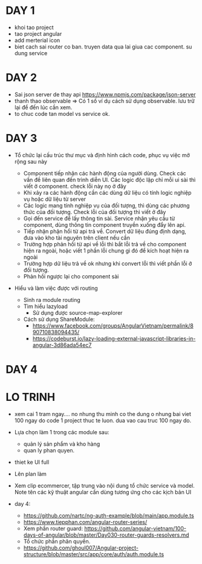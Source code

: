 # DAY 1
- khoi tao project
- tao project angular
- add merterial icon
- biet cach sai router co ban. truyen data qua lai giua cac component. su dung service

# DAY 2
- Sai json server de thay api https://www.npmjs.com/package/json-server
- thanh thao observable => Có 1 số ví dụ cách sử dụng observable. lưu trữ lại để đến lúc cần xem.
- to chuc code tan model vs service ok.

# DAY 3
- Tổ chức lại cấu trúc thư mục và định hình cách code, phục vụ việc mở rộng sau này
  - Component tiếp nhận các hành động của người dùng. Check các vấn đề liên quan đến trình diễn UI. Các logic độc lập chỉ mỗi ui sài thì viết ở component. check lỗi này nọ ở đây
  - Khi xảy ra các hành động cần các dùng dữ liệu có tính logic nghiệp vụ hoặc dữ liệu từ server
  - Các logic mang tính nghiệp vụ của đối tượng, thì dùng các phương thức của đối tượng. Check lỗi của đối tượng thì viết ở đây
  - Gọi đến service để lấy thông tin sài. Service nhận yêu cầu từ component, dùng thông tin component truyền xuống đẩy lên api.
  - Tiếp nhận phận hổi từ api trả về. Convert dữ liệu đúng định dạng, đưa vào kho tài nguyên trên client nếu cần
  - Trường hợp phản hồi từ api về lỗi thì bắt lỗi trả về cho component hiện ra ngoài, hoặc viết 1 phần lỗi chung gì đó để kích hoạt hiện ra ngoài
  - Trường hợp dữ liệu trả về ok nhưng khi convert lỗi thì viết phần lỗi ở đối tượng.
  - Phản hồi ngược lại cho component sài

- Hiểu và làm việc được với routing
  - Sinh ra module routing
  - Tìm hiểu lazyload
    - Sử dụng được source-map-explorer
  - Cách sử dụng ShareModule:
    - https://www.facebook.com/groups/AngularVietnam/permalink/890710838094435/
    - https://codeburst.io/lazy-loading-external-javascript-libraries-in-angular-3d86ada54ec7
  
# DAY 4




# LO TRINH
- xem cai 1 tram ngay…. no nhung thu minh co the dung o nhung bai viet 100 ngay do
code 1 project thuc te luon. dua vao cau truc 100 ngay do.

- Lựa chọn làm 1 trong các module sau:
    - quản lý sản phẩm và kho hàng
    - quan ly phan quyen.
- thiet ke UI full
- Lên plan làm
- Xem clip ecommercer, tập trung vào nội dung tổ chức service và model. Note tên các kỹ thuật angular cần dùng tương ứng cho các kịch bản UI
- day 4:
  - https://github.com/nartc/ng-auth-example/blob/main/app.module.ts
  - https://www.tiepphan.com/angular-router-series/
  - Xem phần router guard: https://github.com/angular-vietnam/100-days-of-angular/blob/master/Day030-router-guards-resolvers.md
  - Tổ chức phần phân quyền.
  - https://github.com/ghoul007/Angular-project-structure/blob/master/src/app/core/auth/auth.module.ts



